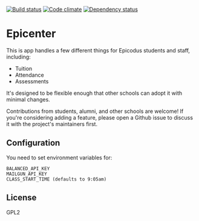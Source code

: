[![Build status](https://travis-ci.org/epicodus/payments.svg?branch=master)](https://travis-ci.org/epicodus/epicenter)
[![Code climate](https://codeclimate.com/github/epicodus/payments/badges/gpa.svg)](https://codeclimate.com/github/epicodus/epicenter)
[![Dependency status](https://gemnasium.com/epicodus/textbook.png)](https://gemnasium.com/epicodus/epicenter)

# Epicenter

This is app handles a few different things for Epicodus students and staff, including:

* Tuition
* Attendance
* Assessments

It's designed to be flexible enough that other schools can adopt it with minimal changes.

Contributions from students, alumni, and other schools are welcome! If you're considering adding a feature, please open a Github issue to discuss it with the project's maintainers first.


## Configuration

You need to set environment variables for:

```
BALANCED_API_KEY
MAILGUN_API_KEY
CLASS_START_TIME (defaults to 9:05am)
```

## License
GPL2
